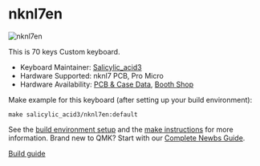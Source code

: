 # nknl7en

![nknl7en](https://cdn-ak.f.st-hatena.com/images/fotolife/S/Salicylic_acid3/20201113/20201113010013.png)

This is 70 keys Custom keyboard.

* Keyboard Maintainer: [Salicylic_acid3](https://github.com/Salicylic-acid3)
* Hardware Supported: nknl7 PCB, Pro Micro
* Hardware Availability: [PCB & Case Data](https://github.com/Salicylic-acid3/PCB_Data), [Booth Shop](https://salicylic-acid3.booth.pm/items/2672651)

Make example for this keyboard (after setting up your build environment):

    make salicylic_acid3/nknl7en:default

See the [build environment setup](https://docs.qmk.fm/#/getting_started_build_tools) and the [make instructions](https://docs.qmk.fm/#/getting_started_make_guide) for more information. Brand new to QMK? Start with our [Complete Newbs Guide](https://docs.qmk.fm/#/newbs).

[Build guide](https://salicylic-acid3.hatenablog.com/entry/nknl7-build-guide)
